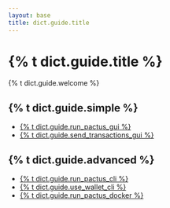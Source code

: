 ```yaml
---
layout: base
title: dict.guide.title
---
```


# {% t dict.guide.title %}

{% t dict.guide.welcome %}

## {% t dict.guide.simple %}

<ul class="list-unstyled">
  <li><a href="{{ site.baseurl }}/user-guides/run-pactus-gui">{% t dict.guide.run_pactus_gui %}</a></li>
  <li><a href="{{ site.baseurl }}/user-guides/send-transactions-gui">{% t dict.guide.send_transactions_gui %}</a></li>
</ul>

## {% t dict.guide.advanced %}

<ul class="list-unstyled">
  <li><a href="{{ site.baseurl }}/user-guides/run-pactus-cli">{% t dict.guide.run_pactus_cli %}</a></li>
  <li><a href="{{ site.baseurl }}/user-guides/use-wallet-cli">{% t dict.guide.use_wallet_cli %}</a></li>
  <li><a href="{{ site.baseurl }}/user-guides/run-pactus-docker">{% t dict.guide.run_pactus_docker %}</a></li>
</ul>
